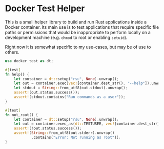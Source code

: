 # Docker Test Helper

This is a small helper library to build and run Rust applications inside a
Docker container. Its main use is to test applications that require specific
file paths or permissions that would be inappropriate to perform locally on a
development machine (e.g. `chmod` to root or enabling `setuid`).

Right now it is somewhat specific to my use-cases, but may be of use to others.

```rust
use docker_test as dt;

#[test]
fn help() {
    let container = dt::setup("rsu", None).unwrap();
    let out = container.exec(vec![container.dest_str(), "--help"]).unwrap();
    let stdout = String::from_utf8(out.stdout).unwrap();
    assert!(out.status.success());
    assert!(stdout.contains("Run commands as a user"));
}

#[test]
fn not_root() {
    let container = dt::setup("rsu", None).unwrap();
    let out = container.exec_as(dt::TESTUSER, vec![container.dest_str(), "/bin/ls"]).unwrap();
    assert!(!out.status.success());
    assert!(String::from_utf8(out.stderr).unwrap()
            .contains("Error: Not running as root"));
}
```
